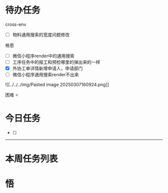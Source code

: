 # 待办任务
cross-env
- [ ] 物料通用搜索的宽度问题修改

格思
- [ ] 微信小程序render中的通用搜索
- [ ] 工序任务中的报工和预检哪里的弹出来的一样
- [x] 外协工单详情新增申请人，申请部门
- [ ] 微信小程序通用搜索render不出来

![[../../../img/Pasted image 20250307160924.png]]

困难
⭐

# 今日任务
- [ ] 




------
# 本周任务列表



# 悟